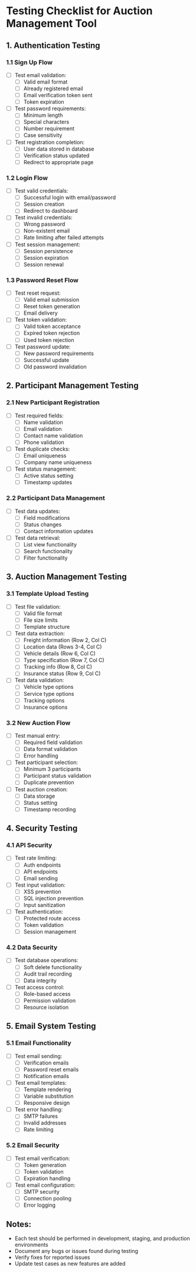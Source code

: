 # Testing Checklist for Auction Management Tool

## 1. Authentication Testing

### 1.1 Sign Up Flow
- [ ] Test email validation:
  - [ ] Valid email format
  - [ ] Already registered email
  - [ ] Email verification token sent
  - [ ] Token expiration
- [ ] Test password requirements:
  - [ ] Minimum length
  - [ ] Special characters
  - [ ] Number requirement
  - [ ] Case sensitivity
- [ ] Test registration completion:
  - [ ] User data stored in database
  - [ ] Verification status updated
  - [ ] Redirect to appropriate page

### 1.2 Login Flow
- [ ] Test valid credentials:
  - [ ] Successful login with email/password
  - [ ] Session creation
  - [ ] Redirect to dashboard
- [ ] Test invalid credentials:
  - [ ] Wrong password
  - [ ] Non-existent email
  - [ ] Rate limiting after failed attempts
- [ ] Test session management:
  - [ ] Session persistence
  - [ ] Session expiration
  - [ ] Session renewal

### 1.3 Password Reset Flow
- [ ] Test reset request:
  - [ ] Valid email submission
  - [ ] Reset token generation
  - [ ] Email delivery
- [ ] Test token validation:
  - [ ] Valid token acceptance
  - [ ] Expired token rejection
  - [ ] Used token rejection
- [ ] Test password update:
  - [ ] New password requirements
  - [ ] Successful update
  - [ ] Old password invalidation

## 2. Participant Management Testing

### 2.1 New Participant Registration
- [ ] Test required fields:
  - [ ] Name validation
  - [ ] Email validation
  - [ ] Contact name validation
  - [ ] Phone validation
- [ ] Test duplicate checks:
  - [ ] Email uniqueness
  - [ ] Company name uniqueness
- [ ] Test status management:
  - [ ] Active status setting
  - [ ] Timestamp updates

### 2.2 Participant Data Management
- [ ] Test data updates:
  - [ ] Field modifications
  - [ ] Status changes
  - [ ] Contact information updates
- [ ] Test data retrieval:
  - [ ] List view functionality
  - [ ] Search functionality
  - [ ] Filter functionality

## 3. Auction Management Testing

### 3.1 Template Upload Testing
- [ ] Test file validation:
  - [ ] Valid file format
  - [ ] File size limits
  - [ ] Template structure
- [ ] Test data extraction:
  - [ ] Freight information (Row 2, Col C)
  - [ ] Location data (Rows 3-4, Col C)
  - [ ] Vehicle details (Row 6, Col C)
  - [ ] Type specification (Row 7, Col C)
  - [ ] Tracking info (Row 8, Col C)
  - [ ] Insurance status (Row 9, Col C)
- [ ] Test data validation:
  - [ ] Vehicle type options
  - [ ] Service type options
  - [ ] Tracking options
  - [ ] Insurance options

### 3.2 New Auction Flow
- [ ] Test manual entry:
  - [ ] Required field validation
  - [ ] Data format validation
  - [ ] Error handling
- [ ] Test participant selection:
  - [ ] Minimum 3 participants
  - [ ] Participant status validation
  - [ ] Duplicate prevention
- [ ] Test auction creation:
  - [ ] Data storage
  - [ ] Status setting
  - [ ] Timestamp recording

## 4. Security Testing

### 4.1 API Security
- [ ] Test rate limiting:
  - [ ] Auth endpoints
  - [ ] API endpoints
  - [ ] Email sending
- [ ] Test input validation:
  - [ ] XSS prevention
  - [ ] SQL injection prevention
  - [ ] Input sanitization
- [ ] Test authentication:
  - [ ] Protected route access
  - [ ] Token validation
  - [ ] Session management

### 4.2 Data Security
- [ ] Test database operations:
  - [ ] Soft delete functionality
  - [ ] Audit trail recording
  - [ ] Data integrity
- [ ] Test access control:
  - [ ] Role-based access
  - [ ] Permission validation
  - [ ] Resource isolation

## 5. Email System Testing

### 5.1 Email Functionality
- [ ] Test email sending:
  - [ ] Verification emails
  - [ ] Password reset emails
  - [ ] Notification emails
- [ ] Test email templates:
  - [ ] Template rendering
  - [ ] Variable substitution
  - [ ] Responsive design
- [ ] Test error handling:
  - [ ] SMTP failures
  - [ ] Invalid addresses
  - [ ] Rate limiting

### 5.2 Email Security
- [ ] Test email verification:
  - [ ] Token generation
  - [ ] Token validation
  - [ ] Expiration handling
- [ ] Test email configuration:
  - [ ] SMTP security
  - [ ] Connection pooling
  - [ ] Error logging

## Notes:
- Each test should be performed in development, staging, and production environments
- Document any bugs or issues found during testing
- Verify fixes for reported issues
- Update test cases as new features are added
